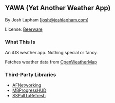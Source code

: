 ## YAWA (Yet Another Weather App)

By Josh Lapham [josh@joshlapham.com]

License: [Beerware](https://en.wikipedia.org/wiki/Beerware)

### What This Is

An iOS weather app. Nothing special or fancy.

Fetches weather data from [OpenWeatherMap](http://openweathermap.org/)

### Third-Party Libraries

* [AFNetworking](https://github.com/AFNetworking/AFNetworking)
* [MBProgressHUD](https://github.com/jdg/MBProgressHUD)
* [SSPullToRefresh](https://github.com/soffes/sspulltorefresh)


